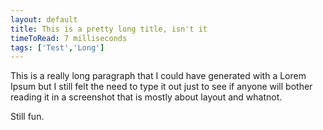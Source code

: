 ```yaml
---
layout: default
title: This is a pretty long title, isn't it
timeToRead: 7 milliseconds
tags: ['Test','Long']
---
```

This is a really long paragraph that I could have generated with a Lorem Ipsum but I still felt the need to type it out just to see if anyone will bother reading it in a screenshot that is mostly about layout and whatnot.

Still fun.